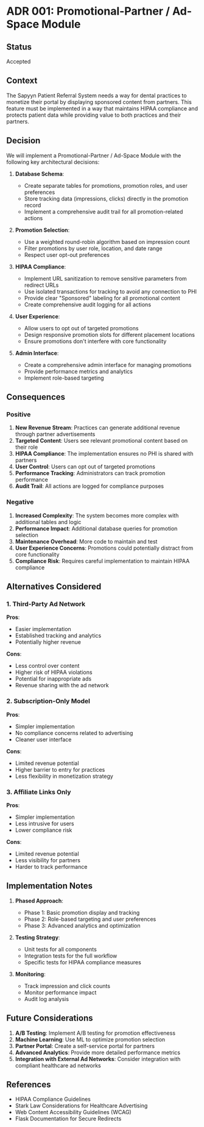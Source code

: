 # ADR 001: Promotional-Partner / Ad-Space Module

## Status

Accepted

## Context

The Sapyyn Patient Referral System needs a way for dental practices to monetize their portal by displaying sponsored content from partners. This feature must be implemented in a way that maintains HIPAA compliance and protects patient data while providing value to both practices and their partners.

## Decision

We will implement a Promotional-Partner / Ad-Space Module with the following key architectural decisions:

1. **Database Schema**:
   - Create separate tables for promotions, promotion roles, and user preferences
   - Store tracking data (impressions, clicks) directly in the promotion record
   - Implement a comprehensive audit trail for all promotion-related actions

2. **Promotion Selection**:
   - Use a weighted round-robin algorithm based on impression count
   - Filter promotions by user role, location, and date range
   - Respect user opt-out preferences

3. **HIPAA Compliance**:
   - Implement URL sanitization to remove sensitive parameters from redirect URLs
   - Use isolated transactions for tracking to avoid any connection to PHI
   - Provide clear "Sponsored" labeling for all promotional content
   - Create comprehensive audit logging for all actions

4. **User Experience**:
   - Allow users to opt out of targeted promotions
   - Design responsive promotion slots for different placement locations
   - Ensure promotions don't interfere with core functionality

5. **Admin Interface**:
   - Create a comprehensive admin interface for managing promotions
   - Provide performance metrics and analytics
   - Implement role-based targeting

## Consequences

### Positive

1. **New Revenue Stream**: Practices can generate additional revenue through partner advertisements
2. **Targeted Content**: Users see relevant promotional content based on their role
3. **HIPAA Compliance**: The implementation ensures no PHI is shared with partners
4. **User Control**: Users can opt out of targeted promotions
5. **Performance Tracking**: Administrators can track promotion performance
6. **Audit Trail**: All actions are logged for compliance purposes

### Negative

1. **Increased Complexity**: The system becomes more complex with additional tables and logic
2. **Performance Impact**: Additional database queries for promotion selection
3. **Maintenance Overhead**: More code to maintain and test
4. **User Experience Concerns**: Promotions could potentially distract from core functionality
5. **Compliance Risk**: Requires careful implementation to maintain HIPAA compliance

## Alternatives Considered

### 1. Third-Party Ad Network

**Pros**:
- Easier implementation
- Established tracking and analytics
- Potentially higher revenue

**Cons**:
- Less control over content
- Higher risk of HIPAA violations
- Potential for inappropriate ads
- Revenue sharing with the ad network

### 2. Subscription-Only Model

**Pros**:
- Simpler implementation
- No compliance concerns related to advertising
- Cleaner user interface

**Cons**:
- Limited revenue potential
- Higher barrier to entry for practices
- Less flexibility in monetization strategy

### 3. Affiliate Links Only

**Pros**:
- Simpler implementation
- Less intrusive for users
- Lower compliance risk

**Cons**:
- Limited revenue potential
- Less visibility for partners
- Harder to track performance

## Implementation Notes

1. **Phased Approach**:
   - Phase 1: Basic promotion display and tracking
   - Phase 2: Role-based targeting and user preferences
   - Phase 3: Advanced analytics and optimization

2. **Testing Strategy**:
   - Unit tests for all components
   - Integration tests for the full workflow
   - Specific tests for HIPAA compliance measures

3. **Monitoring**:
   - Track impression and click counts
   - Monitor performance impact
   - Audit log analysis

## Future Considerations

1. **A/B Testing**: Implement A/B testing for promotion effectiveness
2. **Machine Learning**: Use ML to optimize promotion selection
3. **Partner Portal**: Create a self-service portal for partners
4. **Advanced Analytics**: Provide more detailed performance metrics
5. **Integration with External Ad Networks**: Consider integration with compliant healthcare ad networks

## References

- HIPAA Compliance Guidelines
- Stark Law Considerations for Healthcare Advertising
- Web Content Accessibility Guidelines (WCAG)
- Flask Documentation for Secure Redirects